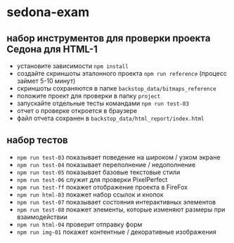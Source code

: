 # sedona-exam

## набор инструментов для проверки проекта Седона для HTML-1

- установите зависимости `npm install`
- создайте скриншоты эталонного проекта `npm run reference` (процесс займет 5-10 минут)
- скриншоты сохраняются в папке `backstop_data/bitmaps_reference`
- положите проект для проверки в папку `project`
- запускайте отдельные тесты командами `npm run test-03`
- отчет о проверке откроется в браузере
- файл отчета сохранен в `backstop_data/html_report/index.html`

## набор тестов

- `npm run test-03` показывает поведение на широком / узком экране
- `npm run test-04` показывает переполнение / недополнение
- `npm run test-05` показывает базовые текстовые стили
- `npm run test-06` служит для проверки PixelPerfect
- `npm run test-ff` покажет отображение проекта в FireFox
- `npm run html-03` покажет набор ссылок и кнопок
- `npm run test-07` показывает состояния интерактивных элементов
- `npm run test-08` покажет элементы, которые изменяют размеры при взаимодействии
- `npm run html-04` проверит отправку форм
- `npm run img-01` покажет контентные / декоративные изображения
